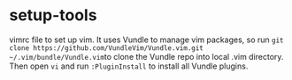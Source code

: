 # setup-tools
vimrc file to set up vim. It uses Vundle to manage vim packages, so run `git clone https://github.com/VundleVim/Vundle.vim.git ~/.vim/bundle/Vundle.vim`to clone the Vundle repo into local .vim directory. Then open `vi` and run `:PluginInstall` to install all Vundle plugins.
